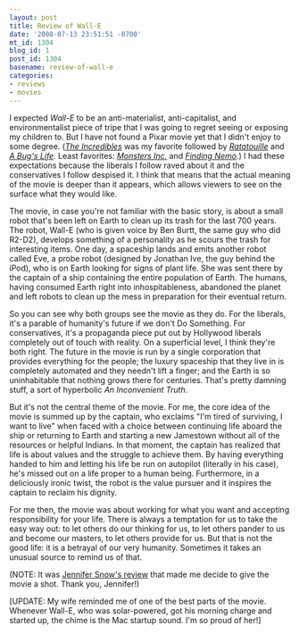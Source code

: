 ```yaml
---
layout: post
title: Review of Wall-E
date: '2008-07-13 23:51:51 -0700'
mt_id: 1304
blog_id: 1
post_id: 1304
basename: review-of-wall-e
categories:
- reviews
- movies
---
```

<p>
I expected <cite>Wall-E</cite> to be an anti-materialist, anti-capitalist, and environmentalist piece of tripe that I was going to regret seeing or exposing my children to. But I have not found a Pixar movie yet that I didn't enjoy to some degree. (<a href="http://www.amazon.com/exec/obidos/ASIN/B00005JN4W/bbrown-20/ref=nosim/"><cite>The Incredibles</cite></a> was my favorite followed by <a href="http://www.amazon.com/exec/obidos/ASIN/B000VBJEEG/bbrown-20/ref=nosim/"><cite>Ratatouille</cite></a> and <a href="http://www.amazon.com/exec/obidos/ASIN/B00007LVCM/bbrown-20/ref=nosim/"><cite>A Bug's Life</cite></a>. Least favorites: <a href="http://www.amazon.com/exec/obidos/ASIN/B00005JKDR/bbrown-20/ref=nosim/"><cite>Monsters Inc.</cite></a> and <a href="http://www.amazon.com/exec/obidos/ASIN/B00005JM02/bbrown-20/ref=nosim/"><cite>Finding Nemo</cite></a>.) I had these expectations because the liberals I follow raved about it and the conservatives I follow despised it. I think that means that the actual meaning of the movie is deeper than it appears, which allows viewers to see on the surface what they would like.
</p>
<p>
The movie, in case you're not familiar with the basic story, is about a small robot that's been left on Earth to clean up its trash for the last 700 years. The robot, Wall-E (who is given voice by Ben Burtt, the same guy who did R2-D2), develops something of a personality as he scours the trash for interesting items. One day, a spaceship lands and emits another robot called Eve, a probe robot (designed by Jonathan Ive, the guy behind the iPod), who is on Earth looking for signs of plant life. She was sent there by the captain of a ship containing the entire population of Earth. The humans, having consumed Earth right into inhospitableness, abandoned the planet and left robots to clean up the mess in preparation for their eventual return.
</p>
<p>
So you can see why both groups see the movie as they do. For the liberals, it's a parable of humanity's future if we don't Do Something. For conservatives, it's a propaganda piece put out by Hollywood liberals completely out of touch with reality. On a superficial level, I think they're both right. The future in the movie is run by a single corporation that provides everything for the people; the luxury spaceship that they live in is completely automated and they needn't lift a finger; and the Earth is so uninhabitable that nothing grows there for centuries. That's pretty damning stuff, a sort of hyperbolic <cite>An Inconvenient Truth</cite>.
</p>
<p>
But it's not the central theme of the movie. For me, the core idea of the movie is summed up by the captain, who exclaims "I'm tired of surviving, I want to live" when faced with a choice between continuing life aboard the ship or returning to Earth and starting a new Jamestown without all of the resources or helpful Indians. In that moment, the captain has realized that life is about values and the struggle to achieve them. By having everything handed to him and letting his life be run on autopilot (literally in his case), he's missed out on a life proper to a human being. Furthermore, in a deliciously ironic twist, the robot is the value pursuer and it inspires the captain to reclaim his dignity.
</p>
<p>
For me then, the movie was about working for what you want and accepting responsibility for your life. There is always a temptation for us to take the easy way out: to let others do our thinking for us, to let others pander to us and become our masters, to let others provide for us. But that is not the good life: it is a betrayal of our very humanity. Sometimes it takes an unusual source to remind us of that.
</p>
<p>
(NOTE: It was <a href="http://literatrix.blogspot.com/2008/06/wall-e.html">Jennifer Snow's review</a> that made me decide to give the movie a shot. Thank you, Jennifer!)
</p>
<p>
[UPDATE: My wife reminded me of one of the best parts of the movie. Whenever Wall-E, who was solar-powered, got his morning charge and started up, the chime is the Mac startup sound. I'm so proud of her!]
</p>

